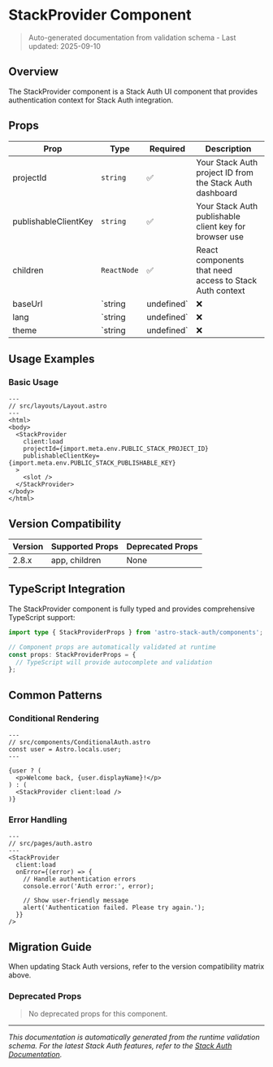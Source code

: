 # StackProvider Component

> Auto-generated documentation from validation schema - Last updated: 2025-09-10

## Overview

The StackProvider component is a Stack Auth UI component that provides authentication context for Stack Auth integration.

## Props

| Prop | Type | Required | Description |
|------|------|----------|-------------|
| projectId | `string` | ✅ | Your Stack Auth project ID from the Stack Auth dashboard |
| publishableClientKey | `string` | ✅ | Your Stack Auth publishable client key for browser use |
| children | `ReactNode` | ✅ | React components that need access to Stack Auth context |
| baseUrl | `string | undefined` | ❌ | Custom base URL for Stack Auth API (defaults to Stack Auth servers) |
| lang | `string | undefined` | ❌ | Language code for localization (e.g., "en", "es", "fr") |
| theme | `string | undefined` | ❌ | UI theme preference ("light", "dark", "auto") |

## Usage Examples

### Basic Usage

```astro
---
// src/layouts/Layout.astro
---
<html>
<body>
  <StackProvider 
    client:load
    projectId={import.meta.env.PUBLIC_STACK_PROJECT_ID}
    publishableClientKey={import.meta.env.PUBLIC_STACK_PUBLISHABLE_KEY}
  >
    <slot />
  </StackProvider>
</body>
</html>
```



## Version Compatibility

| Version | Supported Props | Deprecated Props |
|---------|-----------------|------------------|
| 2.8.x | app, children | None |


## TypeScript Integration

The StackProvider component is fully typed and provides comprehensive TypeScript support:

```typescript
import type { StackProviderProps } from 'astro-stack-auth/components';

// Component props are automatically validated at runtime
const props: StackProviderProps = {
  // TypeScript will provide autocomplete and validation
};
```

## Common Patterns

### Conditional Rendering

```astro
---
// src/components/ConditionalAuth.astro
const user = Astro.locals.user;
---

{user ? (
  <p>Welcome back, {user.displayName}!</p>
) : (
  <StackProvider client:load />
)}
```

### Error Handling

```astro
---
// src/pages/auth.astro
---
<StackProvider
  client:load
  onError={(error) => {
    // Handle authentication errors
    console.error('Auth error:', error);
    
    // Show user-friendly message
    alert('Authentication failed. Please try again.');
  }}
/>
```

## Migration Guide

When updating Stack Auth versions, refer to the version compatibility matrix above. 

### Deprecated Props

> No deprecated props for this component.

---

*This documentation is automatically generated from the runtime validation schema. For the latest Stack Auth features, refer to the [Stack Auth Documentation](https://docs.stack-auth.com/).*
